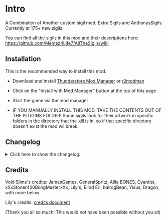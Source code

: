 # Intro

A Combination of Another custom sigil mod, Extra Sigils and AnthonysSigils. Currently at 175+ new sigils.

You can find all the sigils in this mod and their descriptions here:<br>
https://github.com/Memez4Life7/AllTheSigils/wiki

## Installation
This is the recommended way to install this mod.

- Download and install [Thunderstore Mod Manager](https://www.overwolf.com/app/Thunderstore-Thunderstore_Mod_Manager) or [r2modman](https://timberborn.thunderstore.io/package/ebkr/r2modman/)
- Click on the "Install with Mod Manager" button at the top of this page
- Start the game via the mod manager

- IF YOU MANUALLY INSTALL THIS MOD, TAKE THE CONTENTS OUT OF THE PLUGINS FOLDER! Some sigils look for their artwork in specific folders in the directory that the .dll is in, so if that specific directory doesn't exist the mod wil break.

## Changelog
<details>
<summary>Click here to show the changelog.</summary>
<br>

v3.0.0
Massive overhaul
- updated a bunch of code to use the newer API functions
- combined all dlls into one
- made file names and code consistent
- made it so all sigils can now also be added to cards by using "ATS" as the guid instead of the old guid, any future sigils will only be able to be added by using this new guid
- fixed the sigils: Puppet's gift, Asleep, Short, Launcher, Bond, Imbuing, Take-Off, Haste, Enforcer, Hasteful, Sluggish, Stampede, Trample, Sticky, Deadly Waters and Strong Wind
- updated the icons for the sigils: Left scratch, Right scratch and Double scratch
- added placeholder act 2 art to any old sigils without act 2 art, so that all sigils can now be used in starter decks
- made all sigil descriptions compatible with act 2's naming system
- fixed alot of grammatical and spelling errors in descriptions of sigils
- replaced the old sigil documentation with a fancy new wiki that has images to show the sigil art and cost
- added 22 new sigils! they are called: Mount, Parasite, Hermit, Draw Energy, Draw Mox, Draw Cost, Hyped, Resourceful, Hoodini, Inaccurate, Drunk, Underdog, Homing, Lullaby, Nurse, Medical Aid, Sympathetic, Shielded, Frightened, Terrified, Alternating Scratch and Choreography

v2.5.6
Lily's Sigils changes:
- fixed a typo on the thunderstore page
- re-added some missing artwork

v2.5.5
Lily's Sigils changes:
- changed all instances of Sylvie on the thunderstore page to Lily
- made it so bone giving sigils can't be used by leshy anymore
- changed the configurable sigils power levels to 5
- added act 1 art for Puppet's gift
- fixed Tribe Attack, Tribe Health and Bond not working on the opponent's side
- corrected a typo in the description of the bait sigil in both the rulebook and on the thunderstore page
- fixed bond softlocking the game when placed at the edge of the board

v2.5.3
Void's Extra Sigils changes:
- removed deadly waters for now

v2.5.2
General:
- API version bump

Void's Extra Sigils changes:
- Maybe bugfixes with a card that kills a card that has deadly waters while it is face down
- Haste and Stampede now only work outside of combat (for now) to prevent weird interactions of it being played during leshy's combat

v2.5.0
Void's Extra Sigils changes:
- Removed Appatizing target
- Changed icon for Nutritious, and added an a2 icon
- Added a2 icon for ambush
- New Sigil: Blinding Strike

Sigil manager changes:
- Changed log messages to debug instead of messages. 

v2.4.2
Void's Extra Sigils changes:
- Fixed Draw bone in act 2, Schooling giving everyone the buff, changed draw ice to give a stoat on cards that have no ice-cube parameter.

v2.4.1
Void's Extra Sigils changes:
- Fixed bug with toothpuller, high tide, low tide, and turbulent waters.

v2.4.0
Void's Extra Sigils changes:
- New Sigils: Draw Strafe, Hasteful, Sluggish, Powerful Possessor
- Enlarge numbers on the dying sigil art
- Code improvements for Haste and Stampede

v2.3.2
Void's Extra Sigils changes:
- Fixed bug with take off sigils
- Adjusted the timing of Turbulent Waters
- New act 2 icons for Blood Growth and Giant
- Made the arrows of high tide and low tide thicker

Sigil Manager
- Readded to the mod
- Made "hide un-used sigils" on by default, which can be turned off in the configs.
- Lead, Dive, and Take-Off (bones) added to default list of to not hide. This is due to them being fun to find in shops.

v2.3.0
Void's Extra Sigils changes: the waterborne support update
- New Sigils: High Tide, Low Tide, Schooling, Turbulent Waters, Dive (energy), Dive (bones), Take-Off (energy), Take-Off (bones)
- Fixed Deadly Waters not showing up in the rulebook
- Updated Deadly waters to not affect those with airborne
- Updated submerge ambush to not affect those with airborne
- Restructured some of the change logs so they take up less characters in the readme.

v2.2.0
Void's Extra Sigils changes:
- New Sigils: Deadly Waters
- Updated electric to have a lightning bolt for better readability 

v2.1.0
Void's  Extra Sigils changes:
- bugfixes
- Toxins can no longer affect cards that are made of stone
- Renamed Dying to Injured
- Readded Dying as a different sigil: now a timed death (2 turns by default)
- New Sigils: Gripper, Lead (Bones), Lead (Energy)

v2.0.1
- Fixed typo done by Lily in twobonesummon and threebonesummon

v2.0.0
- Ported the whole mod to API 2.0

Lily's Sigils changes:
- Fixed Wild Hunger not working with ice cube and other things that would change on the board while it was moving
- Changed the name of Marginally Better Sacrifice to Noble Sacrifice

Void's Extra Sigils changes:
- I forgot what changes I did. I apologizes.

Sigil Manager
- Temporarily removed to hasten the release for KCM and users.

--- Check the old_Changelog included for older changes ---
</details>

## Credits
Void Slime's credits:
JamesGames, GeneralSpritz, Allie BONES, Cyantist, xXxStoner420BongMasterxXx, Lily's, Blind Eri, balrogBean, Yisus, Dragon, with more below


Lily's credits:
[credits document](https://docs.google.com/document/d/1e2LQD6_JKarEfCn7G3ujQlQDEO2motQSgWDm7Oy6Lpk/edit?usp=sharing)

(Thank you all so much! This would not have been possible without you all)